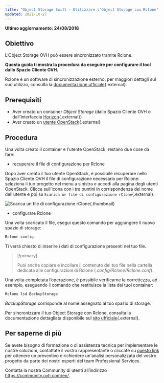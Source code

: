 ```yaml
---
title: "Object Storage Swift - Utilizzare l'Object Storage con Rclone"
updated: 2021-10-27
---
```


**Ultimo aggiornamento: 24/08/2018**

## Obiettivo

L’Object Storage OVH può essere sincronizzato tramite Rclone.

**Questa guida ti mostra la procedura da eseguire per configurare il tool dallo Spazio Cliente OVH.**

Rclone è un software di sincronizzazione esterno: per maggiori dettagli sul suo utilizzo, consulta la [documentazione ufficiale](https://Rclone.org/){.external}.

## Prerequisiti

- Aver creato un container *Object Storage* (dallo Spazio Cliente OVH o dall’interfaccia [Horizon](https://docs.ovh.com/fr/public-cloud/creer-un-conteneur-dobjets/){.external})
- Aver creato un [utente OpenStack](/pages/platform/public-cloud/create_and_delete_a_user){.external}

## Procedura

​Una volta creato il container e l'utente OpenStack, restano due cose da fare:

- recuperare il file di configurazione per Rclone

Dopo aver creato il tuo utente OpenStack, è possibile recuperare nello Spazio Cliente OVH il file di configurazione necessario per Rclone: seleziona il tuo progetto nel menu a sinistra e accedi alla pagina degli utenti OpenStack. Clicca sull’icona con i tre puntini in corrispondenza del nome dell’utente e poi su `Scarica un file di configurazione rClone`{.external}.



![Scarica un file di configurazione rClone](images/download_file.png){.thumbnail}


- configurare Rclone

Una volta scaricato il file, esegui questo comando per aggiungere il nuovo spazio di storage:

```sh
Rclone config
```

Ti verrà chiesto di inserire i dati di configurazione presenti nel tuo file.

> [!primary]
>
> Puoi anche copiare e incollare il contenuto del tuo file nella cartella dedicata alle configurazioni di Rclone (*.config/Rclone/Rclone.conf*).
>

Una volta completata l’operazione, è possibile verificarne la correttezza, ad esempio, eseguendo il comando che restituisce la lista dei tuoi container:

```sh
Rclone lsd BackupStorage
```

*BackupStorage* corrisponde al nome assegnato al tuo spazio di storage.

Per sincronizzare il tuo Object Storage con Rclone, consulta la documentazione dettagliata disponibile sul [sito ufficiale](https://Rclone.org/swift/){.external}.


## Per saperne di più

Se avete bisogno di formazione o di assistenza tecnica per implementare le nostre soluzioni, contattate il vostro rappresentante o cliccate su [questo link](https://www.ovhcloud.com/it/professional-services/) per ottenere un preventivo e richiedere un'analisi personalizzata del vostro progetto da parte dei nostri esperti del team Professional Services.

Contatta la nostra Community di utenti all’indirizzo <https://community.ovh.com/en/>.
